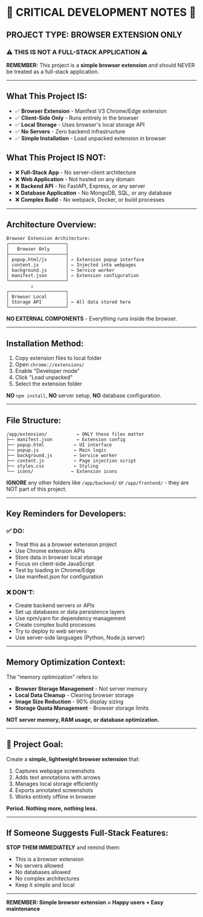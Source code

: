 # 🚨 CRITICAL DEVELOPMENT NOTES 🚨

## PROJECT TYPE: BROWSER EXTENSION ONLY

### ⚠️ THIS IS NOT A FULL-STACK APPLICATION ⚠️

**REMEMBER:** This project is a **simple browser extension** and should NEVER be treated as a full-stack application.

---

## What This Project IS:
- ✅ **Browser Extension** - Manifest V3 Chrome/Edge extension
- ✅ **Client-Side Only** - Runs entirely in the browser
- ✅ **Local Storage** - Uses browser's local storage API
- ✅ **No Servers** - Zero backend infrastructure
- ✅ **Simple Installation** - Load unpacked extension in browser

## What This Project IS NOT:
- ❌ **Full-Stack App** - No server-client architecture
- ❌ **Web Application** - Not hosted on any domain
- ❌ **Backend API** - No FastAPI, Express, or any server
- ❌ **Database Application** - No MongoDB, SQL, or any database
- ❌ **Complex Build** - No webpack, Docker, or build processes

---

## Architecture Overview:

```
Browser Extension Architecture:
┌─────────────────────┐
│   Browser Only      │
├─────────────────────┤
│ popup.html/js       │ ← Extension popup interface
│ content.js          │ ← Injected into webpages  
│ background.js       │ ← Service worker
│ manifest.json       │ ← Extension configuration
└─────────────────────┘
         ↓
┌─────────────────────┐
│ Browser Local       │
│ Storage API         │ ← All data stored here
└─────────────────────┘
```

**NO EXTERNAL COMPONENTS** - Everything runs inside the browser.

---

## Installation Method:
1. Copy extension files to local folder
2. Open `chrome://extensions/`
3. Enable "Developer mode"
4. Click "Load unpacked"
5. Select the extension folder

**NO** `npm install`, **NO** server setup, **NO** database configuration.

---

## File Structure:
```
/app/extension/           ← ONLY these files matter
├── manifest.json         ← Extension config
├── popup.html           ← UI interface
├── popup.js             ← Main logic
├── background.js        ← Service worker
├── content.js           ← Page injection script
├── styles.css           ← Styling
└── icons/              ← Extension icons
```

**IGNORE** any other folders like `/app/backend/` or `/app/frontend/` - they are NOT part of this project.

---

## Key Reminders for Developers:

### ✅ DO:
- Treat this as a browser extension project
- Use Chrome extension APIs
- Store data in browser local storage
- Focus on client-side JavaScript
- Test by loading in Chrome/Edge
- Use manifest.json for configuration

### ❌ DON'T:
- Create backend servers or APIs
- Set up databases or data persistence layers
- Use npm/yarn for dependency management
- Create complex build processes
- Try to deploy to web servers
- Use server-side languages (Python, Node.js server)

---

## Memory Optimization Context:
The "memory optimization" refers to:
- **Browser Storage Management** - Not server memory
- **Local Data Cleanup** - Clearing browser storage
- **Image Size Reduction** - 90% display sizing
- **Storage Quota Management** - Browser storage limits

**NOT server memory, RAM usage, or database optimization.**

---

## 🎯 Project Goal:
Create a **simple, lightweight browser extension** that:
1. Captures webpage screenshots
2. Adds text annotations with arrows
3. Manages local storage efficiently  
4. Exports annotated screenshots
5. Works entirely offline in browser

**Period. Nothing more, nothing less.**

---

## If Someone Suggests Full-Stack Features:
**STOP THEM IMMEDIATELY** and remind them:
- This is a browser extension
- No servers allowed
- No databases allowed  
- No complex architectures
- Keep it simple and local

---

**REMEMBER: Simple browser extension = Happy users + Easy maintenance**